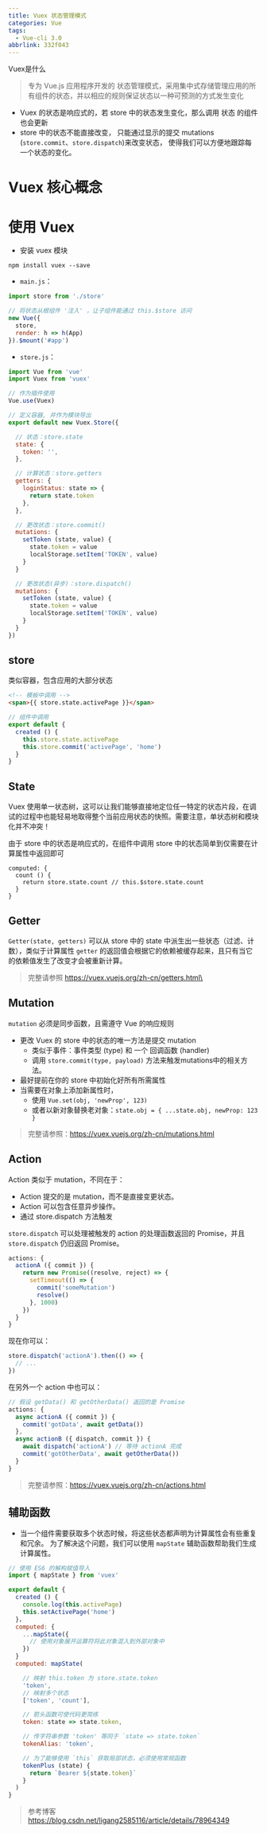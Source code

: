 ```yaml
---
title: Vuex 状态管理模式
categories: Vue
tags:
  - Vue-cli 3.0
abbrlink: 332f043
---
```


Vuex是什么
>专为 Vue.js 应用程序开发的 状态管理模式，采用集中式存储管理应用的所有组件的状态，并以相应的规则保证状态以一种可预测的方式发生变化

- Vuex 的状态是响应式的，若 store 中的状态发生变化，那么调用 状态 的组件也会更新
- store 中的状态不能直接改变，
只能通过显示的提交 mutations (`store.commit`、`store.dispatch`)来改变状态，
使得我们可以方便地跟踪每一个状态的变化。

# Vuex 核心概念

# 使用 Vuex
- 安装 vuex 模块
```
npm install vuex --save
```

- `main.js`：
``` javascript
import store from './store'

// 将状态从根组件 '注入' ，让子组件能通过 this.$store 访问
new Vue({
  store,
  render: h => h(App)
}).$mount('#app')
```
- `store.js`：
``` javascript
import Vue from 'vue'
import Vuex from 'vuex'

// 作为插件使用
Vue.use(Vuex)

// 定义容器, 并作为模块导出
export default new Vuex.Store({

  // 状态：store.state
  state: {
    token: '',
  },

  // 计算状态：store.getters
  getters: {
    loginStatus: state => {
      return state.token
    },
  },

  // 更改状态：store.commit()
  mutations: {
    setToken (state, value) {
      state.token = value
      localStorage.setItem('TOKEN', value)
    }
  }

  // 更改状态(异步)：store.dispatch()
  mutations: {
    setToken (state, value) {
      state.token = value
      localStorage.setItem('TOKEN', value)
    }
  }
})
```

## store
类似容器，包含应用的大部分状态
```html
<!-- 模板中调用 -->
<span>{{ store.state.activePage }}</span>
```
``` javascript
// 组件中调用
export default {
  created () {
    this.store.state.activePage
    this.store.commit('activePage', 'home')
  }
}
```
## State
Vuex 使用单一状态树，这可以让我们能够直接地定位任一特定的状态片段，在调试的过程中也能轻易地取得整个当前应用状态的快照。需要注意，单状态树和模块化并不冲突！

由于 store 中的状态是响应式的，在组件中调用 store 中的状态简单到仅需要在计算属性中返回即可
```
computed: {
  count () {
    return store.state.count // this.$store.state.count
  }
}
```
## Getter
`Getter(state, getters)` 可以从 store 中的 state 中派生出一些状态（过滤、计数），类似于计算属性
`getter` 的返回值会根据它的依赖被缓存起来，且只有当它的依赖值发生了改变才会被重新计算。
>完整请参照 https://vuex.vuejs.org/zh-cn/getters.html\
## Mutation
`mutation` 必须是同步函数，且需遵守 Vue 的响应规则

- 更改 Vuex 的 store 中的状态的唯一方法是提交 mutation
	-  类似于事件：事件类型 (type) 和 一个 回调函数 (handler)
	- 调用 `store.commit(type, payload)` 方法来触发mutations中的相关方法。
- 最好提前在你的 store 中初始化好所有所需属性
- 当需要在对象上添加新属性时，
	- 使用 `Vue.set(obj, 'newProp', 123)`
	- 或者以新对象替换老对象：`state.obj = { ...state.obj, newProp: 123 }`
>完整请参照：https://vuex.vuejs.org/zh-cn/mutations.html
## Action
Action 类似于 mutation，不同在于：

- Action 提交的是 mutation，而不是直接变更状态。
- Action 可以包含任意异步操作。
- 通过 store.dispatch 方法触发

`store.dispatch` 可以处理被触发的 action 的处理函数返回的 Promise，并且 `store.dispatch` 仍旧返回 Promise。
``` javascript
actions: {
  actionA ({ commit }) {
    return new Promise((resolve, reject) => {
      setTimeout(() => {
        commit('someMutation')
        resolve()
      }, 1000)
    })
  }
}
```
现在你可以：
``` javascript
store.dispatch('actionA').then(() => {
  // ...
})
```
在另外一个 action 中也可以：

```  javascript
// 假设 getData() 和 getOtherData() 返回的是 Promise
actions: {
  async actionA ({ commit }) {
    commit('gotData', await getData())
  },
  async actionB ({ dispatch, commit }) {
    await dispatch('actionA') // 等待 actionA 完成
    commit('gotOtherData', await getOtherData())
  }
}
```

>完整请参照：https://vuex.vuejs.org/zh-cn/actions.html
## 辅助函数
- 当一个组件需要获取多个状态时候，将这些状态都声明为计算属性会有些重复和冗余。
为了解决这个问题，我们可以使用 `mapState` 辅助函数帮助我们生成计算属性。
``` javascript
// 使用 ES6 的解构赋值导入
import { mapState } from 'vuex'

export default {
  created () {
    console.log(this.activePage)
    this.setActivePage('home')
  }，
  computed: {
    ...mapState({
      // 使用对象展开运算符将此对象混入到外部对象中
    })
  }
  computed: mapState(

    // 映射 this.token 为 store.state.token
    'token',
    // 映射多个状态
    ['token', 'count'],

    // 箭头函数可使代码更简练
    token: state => state.token,

    // 传字符串参数 'token' 等同于 `state => state.token`
    tokenAlias: 'token',

    // 为了能够使用 `this` 获取局部状态，必须使用常规函数
    tokenPlus (state) {
      return `Bearer ${state.token}`
    }
  )
}
```
>参考博客
>https://blog.csdn.net/ligang2585116/article/details/78964349
